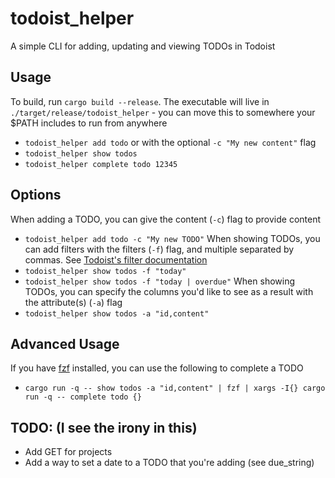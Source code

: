 # todoist_helper
A simple CLI for adding, updating and viewing TODOs in Todoist

## Usage
To build, run `cargo build --release`. The executable will live in `./target/release/todoist_helper` - you can move this to somewhere your $PATH includes to run from anywhere
- `todoist_helper add todo` or with the optional `-c "My new content"` flag
- `todoist_helper show todos`
- `todoist_helper complete todo 12345`

## Options
When adding a TODO, you can give the content (`-c`) flag to provide content
- `todoist_helper add todo -c "My new TODO"`
When showing TODOs, you can add filters with the filters (`-f`) flag, and multiple separated by commas. See [Todoist's filter documentation](https://todoist.com/help/articles/introduction-to-filters)
- `todoist_helper show todos -f "today"`
- `todoist_helper show todos -f "today | overdue"`
When showing TODOs, you can specify the columns you'd like to see as a result with the attribute(s) (`-a`) flag
- `todoist_helper show todos -a "id,content"`

## Advanced Usage
If you have [fzf](https://github.com/junegunn/fzf) installed, you can use the following to complete a TODO
- `cargo run -q -- show todos -a "id,content" | fzf | xargs -I{} cargo run -q -- complete todo {}`

## TODO: (I see the irony in this)
- Add GET for projects
- Add a way to set a date to a TODO that you're adding (see due_string)
